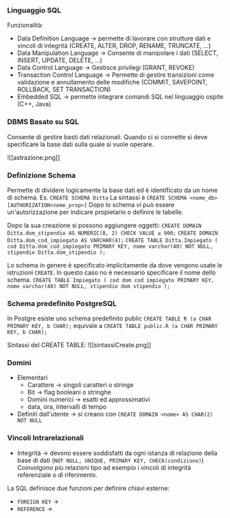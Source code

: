 ### Linguaggio SQL
Funzionalità:
- Data Definition Language -> permette di lavorare con strutture dati e vincoli di integrità (CREATE, ALTER, DROP, RENAME, TRUNCATE, ...)
- Data Manipulation Language -> Consente di manipolare i dati (SELECT, INSERT, UPDATE, DELETE, ...)
- Data Control Language -> Gestisce privilegi (GRANT, REVOKE)
- Transaction Control Language -> Permette di gestire transizioni come validazione e annullamento delle modifiche (COMMIT, SAVEPOINT, ROLLBACK, SET TRANSACTION)
- Embedded SQL -> permette integrare comandi SQL nel linguaggio ospite (C++, Java)

### DBMS Basato su SQL
Consente di gestire basti dati relazionali. Quando ci si connette si deve specificare la base dati sulla quale si vuole operare.

![[astrazione.png]]

### Definizione Schema
Permette di dividere logicamente la base dati ed è identificato da un nome di schema.
Es. `CREATE SCHEMA Ditta`
La sintassi è `CREATE SCHEMA <nome_db> [AUTHORIZATION<nome_prop>]`
Dopo lo schema vi può essere un'autorizzazione per indicare propietario o definire le tabelle.

Dopo la sua creazione si possono aggiungere oggetti:
`CREATE DOMAIN Ditta.dom_stipendio AS NUMERIC(8, 2) CHECK VALUE ≥ 900;`
`CREATE DOMAIN Ditta.dom_cod_impiegato AS VARCHAR(4);`
`CREATE TABLE Ditta.Impiegato ( cod Ditta.dom_cod_impiegato PRIMARY KEY, nome varchar(40) NOT NULL, stipendio Ditta.dom_stipendio );`

Lo schema in genere è specificato implicitamente da dove vengono usate le istruzioni `CREATE`. In questo caso no è necessario specificare il nome dello schema.
`CREATE TABLE Impiegato ( cod dom cod impiegato PRIMARY KEY, nome varchar(40) NOT NULL, stipendio dom stipendio );`

### Schema predefinito PostgreSQL
In Postgre esiste uno schema predefinito public
`CREATE TABLE R (a CHAR PRIMARY KEY, b CHAR);` equivale a `CREATE TABLE public.R (a CHAR PRIMARY KEY, b CHAR);`

Sintassi del CREATE TABLE:
![[sintassiCreate.png]]

### Domini
- Elementari
	- Carattere -> singoli caratteri o stringe
	- Bit -> flag booleani o stringhe
	- Domini numerici -> esatti ed approssimativi
	- data, ora, intervalli di tempo
- Definiti dall'utente -> si creano con `CREATE DOMAIN <nome> AS CHAR(2) NOT NULL`

### Vincoli Intrarelazionali
- Integrità -> devono essere soddisfatti da ogni istanza di relazione della base di dati (`NOT NULL, UNIQUE, PRIMARY KEY, CHECK(condizione)`)
Coinvolgono più relazioni tipo ad esempio i vincoli di integrità referenziale o di riferimento.

La SQL definisce due funzioni per definire chiavi esterne:
- `FOREIGN KEY` ->
- `REFERENCE` -> 